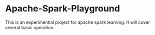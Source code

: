 # Apache-Spark-Playground
This is an experimential project for apache spark learning. It will cover several basic operation.
